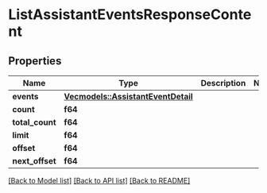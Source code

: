# ListAssistantEventsResponseContent

## Properties

Name | Type | Description | Notes
------------ | ------------- | ------------- | -------------
**events** | [**Vec<models::AssistantEventDetail>**](AssistantEventDetail.md) |  | 
**count** | **f64** |  | 
**total_count** | **f64** |  | 
**limit** | **f64** |  | 
**offset** | **f64** |  | 
**next_offset** | **f64** |  | 

[[Back to Model list]](../README.md#documentation-for-models) [[Back to API list]](../README.md#documentation-for-api-endpoints) [[Back to README]](../README.md)


